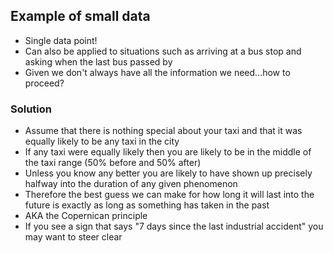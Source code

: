 ## Example of small data
- Single data point!
- Can also be applied to situations such as arriving at a bus stop and asking when the last bus passed by
- Given we don't always have all the information we need...how to proceed?

### Solution
- Assume that there is nothing special about your taxi and that it was equally likely to be any taxi in the city
- If any taxi were equally likely then you are likely to be in the middle of the taxi range (50% before and 50% after)
- Unless you know any better you are likely to have shown up precisely halfway into the duration of any given phenomenon
- Therefore the best guess we can make for how long it will last into the future is exactly as long as something has taken in the past
- AKA the Copernican principle
- If you see a sign that says "7 days since the last industrial accident" you may want to steer clear

